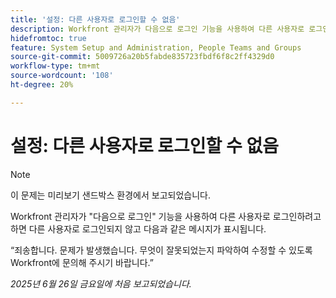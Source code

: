 ```yaml
---
title: '설정: 다른 사용자로 로그인할 수 없음'
description: Workfront 관리자가 다음으로 로그인 기능을 사용하여 다른 사용자로 로그인하려고 하면 다른 사용자로 로그인되지 않고 오류 메시지가 표시됩니다.
hidefromtoc: true
feature: System Setup and Administration, People Teams and Groups
source-git-commit: 5009726a20b5fabde835723fbdf6f8c2ff4329d0
workflow-type: tm+mt
source-wordcount: '108'
ht-degree: 20%

---
```



# 설정: 다른 사용자로 로그인할 수 없음

>[!NOTE]
>
>이 문제는 미리보기 샌드박스 환경에서 보고되었습니다.

Workfront 관리자가 &quot;다음으로 로그인&quot; 기능을 사용하여 다른 사용자로 로그인하려고 하면 다른 사용자로 로그인되지 않고 다음과 같은 메시지가 표시됩니다.

“죄송합니다. 문제가 발생했습니다. 무엇이 잘못되었는지 파악하여 수정할 수 있도록 Workfront에 문의해 주시기 바랍니다.”

_2025년 6월 26일 금요일에 처음 보고되었습니다._
